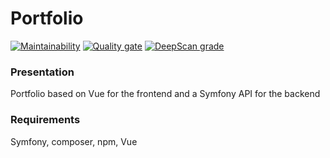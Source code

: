 # Portfolio

[![Maintainability](https://api.codeclimate.com/v1/badges/399cbf225695affb71bb/maintainability)](https://codeclimate.com/github/GitNico-D/Portfolio/maintainability) 
[![Quality gate](https://sonarcloud.io/api/project_badges/quality_gate?project=GitNico-D_Portfolio)](https://sonarcloud.io/dashboard?id=GitNico-D_Portfolio)
[![DeepScan grade](https://deepscan.io/api/teams/13170/projects/16178/branches/341869/badge/grade.svg)](https://deepscan.io/dashboard#view=project&tid=13170&pid=16178&bid=341869)

### Presentation

Portfolio based on Vue for the frontend and a Symfony API for the backend

### Requirements

Symfony, composer, npm, Vue
